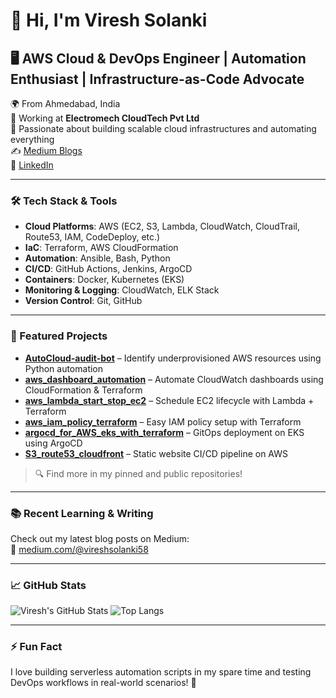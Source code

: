 # 👋 Hi, I'm Viresh Solanki

## 🖥️ AWS Cloud & DevOps Engineer | Automation Enthusiast | Infrastructure-as-Code Advocate

🌍 From Ahmedabad, India  
🏢 Working at **Electromech CloudTech Pvt Ltd**  
🧠 Passionate about building scalable cloud infrastructures and automating everything  
✍️ [Medium Blogs](https://medium.com/@vireshsolanki58)  
🔗 [LinkedIn](https://www.linkedin.com/in/viresh-solanki)

---

### 🛠️ Tech Stack & Tools
- **Cloud Platforms**: AWS (EC2, S3, Lambda, CloudWatch, CloudTrail, Route53, IAM, CodeDeploy, etc.)
- **IaC**: Terraform, AWS CloudFormation
- **Automation**: Ansible, Bash, Python
- **CI/CD**: GitHub Actions, Jenkins, ArgoCD
- **Containers**: Docker, Kubernetes (EKS)
- **Monitoring & Logging**: CloudWatch, ELK Stack
- **Version Control**: Git, GitHub

---

### 📌 Featured Projects

- [**AutoCloud-audit-bot**](https://github.com/vireshsolanki/AutoCloud-audit-bot) – Identify underprovisioned AWS resources using Python automation  
- [**aws_dashboard_automation**](https://github.com/vireshsolanki/aws_dashboard_automation) – Automate CloudWatch dashboards using CloudFormation & Terraform  
- [**aws_lambda_start_stop_ec2**](https://github.com/vireshsolanki/aws_lambda_start_stop_ec2) – Schedule EC2 lifecycle with Lambda + Terraform  
- [**aws_iam_policy_terraform**](https://github.com/vireshsolanki/aws_iam_policy_terraform) – Easy IAM policy setup with Terraform  
- [**argocd_for_AWS_eks_with_terraform**](https://github.com/vireshsolanki/argocd_for_AWS_eks_with_terraform) – GitOps deployment on EKS using ArgoCD  
- [**S3_route53_cloudfront**](https://github.com/vireshsolanki/S3_route53_cloudfront) – Static website CI/CD pipeline on AWS

> 🔍 Find more in my pinned and public repositories!

---

### 📚 Recent Learning & Writing
Check out my latest blog posts on Medium:  
📝 [medium.com/@vireshsolanki58](https://medium.com/@vireshsolanki58)

---

### 📈 GitHub Stats

![Viresh's GitHub Stats](https://github-readme-stats.vercel.app/api?username=vireshsolanki&show_icons=true&theme=radical&hide_title=true)
![Top Langs](https://github-readme-stats.vercel.app/api/top-langs/?username=vireshsolanki&layout=compact&theme=radical)

---

### ⚡ Fun Fact
I love building serverless automation scripts in my spare time and testing DevOps workflows in real-world scenarios! 🚀

